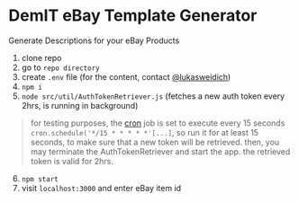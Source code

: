 # DemIT eBay Template Generator
Generate Descriptions for your eBay Products

1. clone repo
2. go to `repo directory`
3. create `.env` file (for the content, contact [@lukasweidich](https://github.com/lukasweidich))
4. `npm i`
5. `node src/util/AuthTokenRetriever.js` (fetches a new auth token every 2hrs, is running in background)
> for testing purposes, the [cron](https://www.npmjs.com/package/node-cron) job is set to execute every 15 seconds `cron.schedule('*/15 * * * * *'[...]`, so run it for at least 15 seconds, to make sure that a new token will be retrieved. then, you may terminate the AuthTokenRetriever and start the app. the retrieved token is valid for 2hrs.
6. `npm start`
7. visit `localhost:3000` and enter eBay item id
